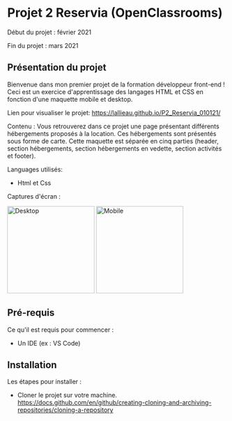 # Projet 2 Reservia (OpenClassrooms)


Début du projet : février 2021

Fin du projet : mars 2021

## Présentation du projet

Bienvenue dans mon premier projet de la formation développeur front-end !
Ceci est un exercice d'apprentissage des langages HTML et CSS en fonction d'une maquette mobile et desktop.

Lien pour visualiser le projet:
https://lallieau.github.io/P2_Reservia_010121/

Contenu :
Vous retrouverez dans ce projet une page présentant différents hébergements proposés à la location. Ces hébergements sont présentés sous forme de carte.
Cette maquette est séparée en cinq parties (header, section hébergements, section hébergements en vedette, section activités et footer).

Languages utilisés:
- Html et Css

Captures d'écran :

<img src="https://github.com/lallieau/P2_Reservia_010121/blob/main/images/maquettes/Desktop.png" alt="Desktop" width="200"/> <img src="https://github.com/lallieau/P2_Reservia_010121/blob/main/images/maquettes/iPhone.png" alt="Mobile" width="200"/>

## Pré-requis
Ce qu'il est requis pour commencer :
- Un IDE (ex : VS Code)

## Installation
Les étapes pour installer :
- Cloner le projet sur votre machine.
https://docs.github.com/en/github/creating-cloning-and-archiving-repositories/cloning-a-repository

